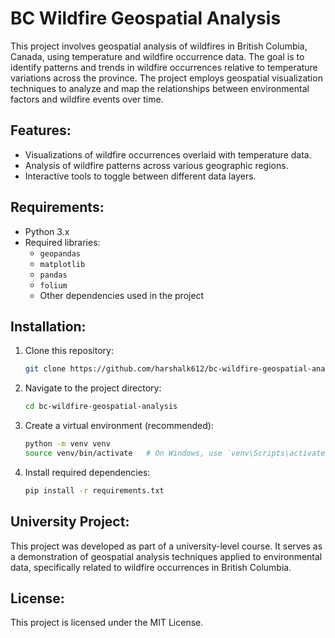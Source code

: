 # BC Wildfire Geospatial Analysis

This project involves geospatial analysis of wildfires in British Columbia, Canada, using temperature and wildfire occurrence data. The goal is to identify patterns and trends in wildfire occurrences relative to temperature variations across the province. The project employs geospatial visualization techniques to analyze and map the relationships between environmental factors and wildfire events over time.

## Features:
- Visualizations of wildfire occurrences overlaid with temperature data.
- Analysis of wildfire patterns across various geographic regions.
- Interactive tools to toggle between different data layers.

## Requirements:
- Python 3.x
- Required libraries:
  - `geopandas`
  - `matplotlib`
  - `pandas`
  - `folium`
  - Other dependencies used in the project

## Installation:
1. Clone this repository:
   ```bash
   git clone https://github.com/harshalk612/bc-wildfire-geospatial-analysis.git
   ```

2. Navigate to the project directory:
   ```bash
   cd bc-wildfire-geospatial-analysis
   ```

3. Create a virtual environment (recommended):
   ```bash
   python -m venv venv
   source venv/bin/activate   # On Windows, use `venv\Scripts\activate`
   ```

4. Install required dependencies:
   ```bash
   pip install -r requirements.txt
   ```

## University Project:
This project was developed as part of a university-level course. It serves as a demonstration of geospatial analysis techniques applied to environmental data, specifically related to wildfire occurrences in British Columbia.

## License:
This project is licensed under the MIT License.
